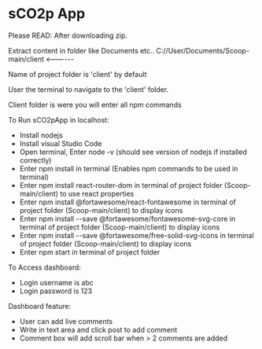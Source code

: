 # sCO2p App

Please READ:
After downloading zip.

Extract content in folder like Documents etc..
C://User/Documents/Scoop-main/client <------

Name of project folder is 'client' by default

User the terminal to navigate to the 'client' folder. 

Client folder is were you will enter all npm commands

To Run sCO2pApp in localhost:
 - Install nodejs
 - Install visual Studio Code
 - Open terminal, Enter node -v (should see version of nodejs if installed correctly)
 - Enter npm install in terminal (Enables npm commands to be used in terminal)
 - Enter npm install react-router-dom in terminal of project folder (Scoop-main/client) to use react properties
 - Enter npm install @fortawesome/react-fontawesome in terminal of project folder (Scoop-main/client) to display icons
 - Enter npm install --save @fortawesome/fontawesome-svg-core in terminal of project folder (Scoop-main/client) to display icons
 - Enter npm install --save @fortawesome/free-solid-svg-icons in terminal of project folder (Scoop-main/client) to display icons
 - Enter npm start in terminal of project folder

To Access dashboard:
 - Login username is abc
 - Login password is 123

Dashboard feature:
 - User can add live comments
 - Write in text area and click post to add comment
 - Comment box will add scroll bar when > 2 comments are added
